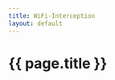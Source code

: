 ```yaml
---
title: WiFi-Interception
layout: default
---
```


# {{ page.title }}


<!--
You can use HTML elements in Markdown, such as the comment element, and they won't be affected by a markdown parser. However, if you create an HTML element in your markdown file, you cannot use markdown syntax within that element's contents.
-->
